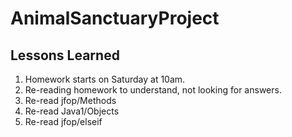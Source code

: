 # AnimalSanctuaryProject

##

## Lessons Learned
1. Homework starts on Saturday at 10am.
2. Re-reading homework to understand, not looking for answers.
3. Re-read jfop/Methods
4. Re-read Java1/Objects
5. Re-read jfop/elseif

